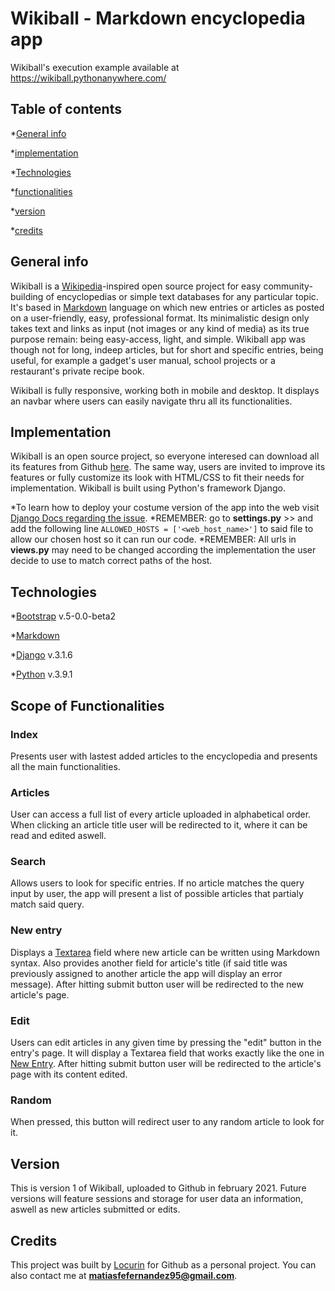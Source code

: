 # Wikiball - Markdown encyclopedia app

Wikiball's execution example available at https://wikiball.pythonanywhere.com/

## Table of contents

*[General info](#general-info)

*[implementation](#implementation)

*[Technologies](#technologies)

*[functionalities](#functionalities)

*[version](#version)

*[credits](#credits)


## General info

Wikiball is a [Wikipedia](https://es.wikipedia.org/)-inspired open source project for easy community-building of encyclopedias or simple text databases for any particular topic. It's based in [Markdown](https://es.wikipedia.org/wiki/Markdown) language on which new entries or articles as posted on a user-friendly, easy, professional format. Its minimalistic design only takes text and links as input (not images or any kind of media) as its true purpose remain: being easy-access, light, and simple. Wikiball app was though not for long, indeep articles, but for short and specific entries, being useful, for example a gadget's user manual, school projects or a restaurant's private recipe book.

Wikiball is fully responsive, working both in mobile and desktop. It displays an navbar where users can easily navigate thru all its functionalities.



## Implementation 

Wikiball is an open source project, so everyone interesed can download all its features from Github [here](https://github.com/locurin/Wikiball). The same way, users are invited to improve its features or fully customize its look with HTML/CSS to fit their needs for implementation. Wikiball is built using Python's framework Django. 

*To learn how to deploy your costume version of the app into the web visit [Django Docs regarding the issue](https://docs.djangoproject.com/en/3.1/howto/deployment/).
*REMEMBER: go to **settings.py** >> and add the following line ```ALLOWED_HOSTS = ['<web_host_name>']``` to said file to allow our chosen host so it can run our code.
*REMEMBER: All urls in **views.py** may need to be changed according the implementation the user decide to use to match correct paths of the host. 



## Technologies

*[Bootstrap](https://getbootstrap.com/) v.5-0.0-beta2

*[Markdown](https://github.com/adam-p/markdown-here/wiki/Markdown-Cheatsheet) 

*[Django](https://www.djangoproject.com/) v.3.1.6

*[Python](https://www.python.org/) v.3.9.1



## Scope of Functionalities

### Index

Presents user with lastest added articles to the encyclopedia and presents all the main functionalities.

### Articles

User can access a full list of every article uploaded in alphabetical order. When clicking an article title user will be redirected to it, where it can be read and edited aswell. 

### Search

Allows users to look for specific entries. If no article matches the query input by user, the app will present a list of possible articles that partialy match said query.

### New entry

Displays a [Textarea](https://www.w3schools.com/tags/tag_textarea.asp) field where new article can be written using Markdown syntax. Also provides another field for article's title (if said title was previously assigned to another article the app will display an error message). After hitting submit button user will be redirected to the new article's page.

### Edit 

Users can edit articles in any given time by pressing the "edit" button in the entry's page. It will display a Textarea field that works exactly like the one in [New Entry](#new-entry). After hitting submit button user will be redirected to the article's page with its content edited.

### Random

When pressed, this button will redirect user to any random article to look for it.



##  Version

This is version 1 of Wikiball, uploaded to Github in february 2021. Future versions will feature sessions and storage for user data an information, aswell as new articles submitted or edits.



## Credits

This project was built by [Locurin](https://github.com/locurin) for Github as a personal project. You can also contact me at **matiasfefernandez95@gmail.com**. 

